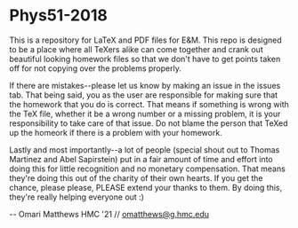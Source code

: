 # Phys51-2018

This is a repository for LaTeX and PDF files for E&M. This repo is designed to be a place where all TeXers alike can come together and crank out beautiful looking homework files so that we don't have to get points taken off for not copying over the problems properly. 

If there are mistakes--please let us know by making an issue in the issues tab. That being said, you as the user are responsible for making sure that the homework that you do is correct. That means if something is wrong with the TeX file, whether it be a wrong number or a missing problem, it is your responsibility to take care of that issue. Do not blame the person that TeXed up the homeork if there is a problem with your homework.

Lastly and most importantly--a lot of people (special shout out to Thomas Martinez and Abel Sapirstein) put in a fair amount of time and effort into doing this for little recognition and no monetary compensation. That means they're doing this out of the charity of their own hearts. If you get the chance, please please, PLEASE extend your thanks to them. By doing this, they're really helping everyone out :)

-- Omari Matthews HMC '21 // omatthews@g.hmc.edu
